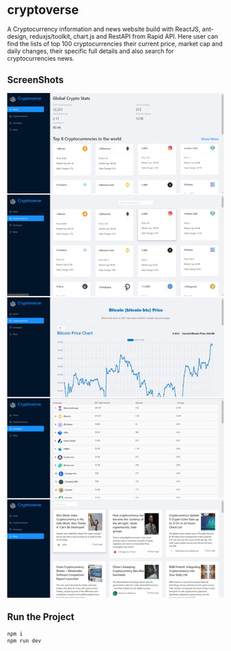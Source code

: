 # cryptoverse

A Cryptocurrency information and news website build with ReactJS, ant-design, reduxjs/toolkit, chart.js and RestAPI from Rapid API. Here user can find the lists of top 100 cryptocurrencies their current price, market cap and daily changes, their specific full details and also search for cryptocurrencies news.

## ScreenShots

<img alt="demo1" src="./docs/demo1.png" />
<img alt="demo2" src="./docs/demo2.png" />
<img alt="demo2" src="./docs/demo3.png" />
<img alt="demo2" src="./docs/demo4.png" />
<img alt="demo2" src="./docs/demo5.png" />

## Run the Project

```properties
npm i
npm run dev
```
